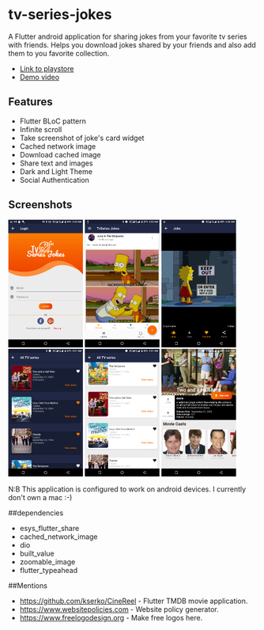 # tv-series-jokes

A Flutter android application for sharing jokes from your favorite tv series with friends. Helps you download jokes shared by your friends and also add them to you favorite collection.   

* [Link to playstore](https://play.google.com/store/apps/details?id=com.nonybrighto.tv_series_jokes)
* [Demo video](https://youtu.be/XqmtX380cz0)

## Features


* Flutter BLoC pattern
* Infinite scroll
* Take screenshot of joke's card widget
* Cached network image
* Download cached image
* Share text and images
* Dark and Light Theme
* Social Authentication

## Screenshots  

<img src="screenshots/login_page.png" width="30%">
<img src="screenshots/home_screen.png" width="30%">
<img src="screenshots/joke_display.png" width="30%">

<img src="screenshots/movie_list_dark.png" width="30%">
<img src="screenshots/movie_list_light.png" width="30%">
<img src="screenshots/movie_display.png" width="30%">

N:B This application is configured to work on android devices. I currently don't own a mac :-)

##dependencies

* esys_flutter_share
* cached_network_image
* dio
* built_value
* zoomable_image
* flutter_typeahead

##Mentions

* https://github.com/kserko/CineReel - Flutter TMDB movie application.
* https://www.websitepolicies.com - Website policy generator.
* https://www.freelogodesign.org - Make free logos here.